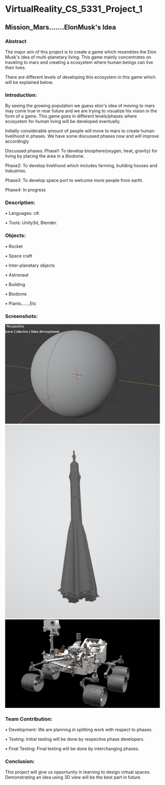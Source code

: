 # VirtualReality_CS_5331_Project_1
## Mission_Mars.......ElonMusk's Idea
### Abstract
The major aim of this project is to create a game which resembles the Elon Musk's idea of multi-planetary living. This game mainly concentrates on traveling to mars and creating a ecosystem where human beings can live their lives.

There are different levels of developing this ecosystem in this game which will be explained below.

### Introduction:

By seeing the growing population we guess elon's idea of moving to mars may come true in near future and we are trying to visualize his vision in the form of a game. This game goes in different levels/phases where ecosystem for human living will be developed eventually.

Initially considerable amount of people will move to mars to create human livelihood in phases. We have some discussed phases now and will improve accordingly 

Discussed phases:
Phase1: To develop biosphere(oxygen, heat, gravity) for living by placing the area in a Biodome.

Phase2: To develop livelihood which includes farming, building houses and Industries.

Phase3: To develop space port to welcome more people from earth.

Phase4: In progress

### Description:
 
•	Languages: c#.

• Tools: Unity3d, Blender.
  
### Objects:
 
• Rocket

• Space craft

• Inter-planetary objects

• Astronaut 

• Building

• Biodome

• Plants......,Etc

### Screenshots:
  ![alt text](https://github.com/GopichandReddyD/VirtualReality_Project2/blob/master/Screenshots/Mars.jpeg)
  ![alt text](https://github.com/GopichandReddyD/VirtualReality_Project2/blob/master/Screenshots/Rocket.jpeg)
  ![alt text](https://github.com/GopichandReddyD/VirtualReality_Project2/blob/master/Screenshots/Rover.jpeg)

### Team Contribution:

• Development: We are planning in splitting work with respect to phases.

• Testing: Initial testing will be done by respective phase developers.

• Final Testing: Final testing will be done by interchanging phases.

 
### Conclusion:

This project will give us oppurtunity in learning to design virtual spaces. Demonstrating an idea using 3D view will be the best part in future.
